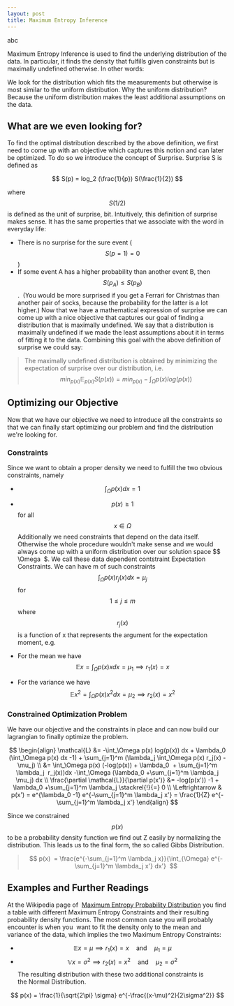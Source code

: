 ```yaml
---
layout: post
title: Maximum Entropy Inference
---
```

abc

Maximum Entropy Inference is used to find the underlying distribution of the data. In particular, it finds the density that fulfills given constraints but is maximally undefined otherwise. In other words:

We look for the distribution which fits the measurements but otherwise is most similar to the uniform distribution.
Why the uniform distribution? Because the uniform distribution makes the least additional assumptions on the data.

## What are we even looking for?

To find the optimal distribution described by the above definition, we first need to come up with an objective which captures this notion and can later be optimized. To do so we introduce the concept of Surprise. Surprise S is defined as

$$ S(p) = log_2 (\frac{1}{p}) S(\frac{1}{2}) $$

where $$S(1/2)$$ is defined as the unit of surprise, bit. Intuitively, this definition of surprise makes sense. It has the same properties that we associate with the word in everyday life:

* There is no surprise for the sure event ($$S(p=1)=0$$)
* If some event A has a higher probability than another event B, then $$S(p_A) \leq S(p_B)$$.  (You would be more surprised if you get a Ferrari for Christmas than another pair of socks, because the probability for the latter is a lot higher.)
Now that we have a mathematical expression of surprise we can come up with a nice objective that captures our goal of finding a distribution that is maximally undefined. We say that a distribution is maximally undefined if we made the least assumptions about it in terms of fitting it to the data. Combining this goal with the above definition of surprise we could say:

>The maximally undefined distribution is obtained by minimizing the expectation of surprise over our distribution, i.e.
> $$ min_{p(x)} \mathbb{E}_{p(x)}S(p(x)) = min_{p(x)} - \int_\Omega p(x) log(p(x)) $$

## Optimizing our Objective 

Now that we have our objective we need to introduce all the constraints so that we can finally start optimizing our problem and find the distribution we're looking for.

### Constraints

Since we want to obtain a proper density we need to fulfill the two obvious constraints, namely
* $$ \int_\Omega p(x)dx = 1 $$
* $$ p(x) \geq 1 $$ for all $$ x \in \Omega $$
Additionally we need constraints that depend on the data itself. Otherwise the whole procedure wouldn't make sense and we would always come up with a uniform distribution over our solution space $$ \Omega  $. We call these data dependent contstraint Expectation Constraints. We can have m of such constraints
$$\int_\Omega p(x)r_j(x) dx = \mu_j$$ for $$1 \leq j \leq m $$ where $$ r_j(x) $$ is a function of x that represents the argument for the expectation moment, e.g.

* For the mean we have $$\mathbb{E}x =\int_\Omega p(x)x dx = \mu_1  \implies r_1(x) = x$$
* For the variance we have $$\mathbb{E}x^2 =\int_\Omega p(x)x^2 dx =  \mu_2  \implies r_2(x) = x^2$$

### Constrained Optimization Problem

We have our objective and the constraints in place and can now build our lagrangian to finally optimize the problem.

$$ \begin{align} 
\mathcal{L} &= -\int_\Omega p(x) log(p(x)) dx + \lambda_0 (\int_\Omega p(x) dx -1) + \sum_{j=1}^m (\lambda_j \int_\Omega p(x) r_j(x) - \mu_j) \\ &= \int_\Omega p(x) (-log(p(x)) + \lambda_0  + \sum_{j=1}^m \lambda_j  r_j(x))dx -\int_\Omega (\lambda_0 +\sum_{j=1}^m \lambda_j \mu_j) dx \\ \frac{\partial \mathcal{L}}{\partial p(x')} &= -log(p(x')) -1 + \lambda_0 +\sum_{j=1}^m \lambda_j \stackrel{!}{=} 0 \\ \Leftrightarrow & p(x') = e^{\lambda_0 -1} e^{-\sum_{j=1}^m \lambda_j x'} = \frac{1}{Z} e^{-\sum_{j=1}^m \lambda_j x'} 
\end{align} $$

Since we constrained $$ p(x) $$ to be a probability density function we find out Z easily by normalizing the distribution. This leads us to the final form, the so called Gibbs Distribution.

> $$ p(x)  = \frac{e^{-\sum_{j=1}^m \lambda_j x}}{\int_{\Omega} e^{-\sum_{j=1}^m \lambda_j x'} dx'}  $$

## Examples and Further Readings

At the Wikipedia page of  [Maximum Entropy Probability Distribution](https://en.wikipedia.org/wiki/Maximum_entropy_probability_distribution) you find a table with different Maximum Entropy Constraints and their resulting probability density functions. The most common case you will probably encounter is when you  want to fit the density only to the mean and variance of the data, which implies the two Maximum Entropy Constraints:

* $$\mathbb{E}x =  \mu  \implies r_1(x) = x \quad \text{and} \quad \mu_1 = \mu$$
* $$\mathbb{V}x =  \sigma^2  \implies r_2(x) = x^2 \quad \text{and} \quad \mu_2 = \sigma^2$$
The resulting distribution with these two additional constraints is the Normal Distribution. 

$$ p(x) = \frac{1}{\sqrt{2\pi} \sigma} e^{-\frac{(x-\mu)^2}{2\sigma^2}} $$
